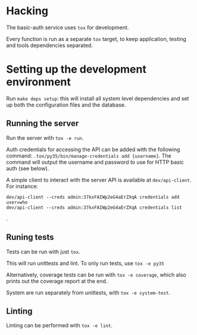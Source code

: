 # Hacking

The basic-auth service uses `tox` for development.

Every function is run as a separate `tox` target, to keep application, testing
and tools dependencies separated.

# Setting up the development environment

Run `make deps setup`: this will install all system level dependencies and
set up both the configuration files and the database.

## Running the server

Run the server with `tox -e run`.

Auth credentials for accessing the API can be added with the following command:
`.tox/py35/bin/manage-credentials add {username}`. The command will output the
username and password to use for HTTP basic auth (see below).

A simple client to interact with the server API is available at
`dev/api-client`. For instance:
```
dev/api-client --creds admin:37kxFAIWp2eG4aErZXqA credentials add user=who
dev/api-client --creds admin:37kxFAIWp2eG4aErZXqA credentials list
```
.

## Runing tests

Tests can be run with just `tox`.

This will run unittests and lint. To only run tests, use `tox -e py35`

Alternatively, coverage tests can be run with `tox -e coverage`, which also
prints out the coverage report at the end.

System are run separately from unittests, with `tox -e system-test`.

## Linting

Linting can be performed with `tox -e lint`.
